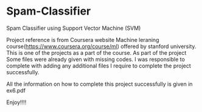 Spam-Classifier
===============

Spam Classifier using Support Vector Machine (SVM) 

Project reference is from Coursera website Machine leraning course(https://www.coursera.org/course/ml) offered
by stanford university. This is one of the projects as a part of the course. As part of the project Some files 
were already given with missing codes. 
I was responsible to complete with adding any additional files I require to complete the project successfully.

All the information on how to complete this project successfully is given in ex6.pdf

Enjoy!!!!
